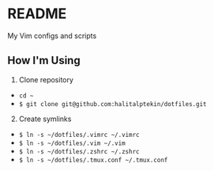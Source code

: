 README
======

My Vim configs and scripts

How I'm Using
-------------

1. Clone repository
  * `cd ~`
  * `$ git clone git@github.com:halitalptekin/dotfiles.git`

2. Create symlinks
  * `$ ln -s ~/dotfiles/.vimrc ~/.vimrc`
  * `$ ln -s ~/dotfiles/.vim ~/.vim`
  * `$ ln -s ~/dotfiles/.zshrc ~/.zshrc`
  * `$ ln -s ~/dotfiles/.tmux.conf ~/.tmux.conf`
